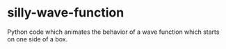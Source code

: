 # silly-wave-function
Python code which animates the behavior of a wave function which starts on one side of a box.
